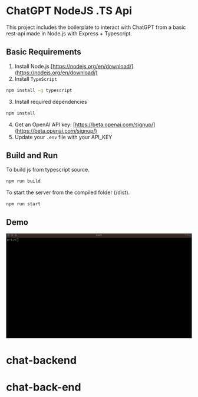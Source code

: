 # ChatGPT NodeJS .TS Api

This project includes the boilerplate to interact with ChatGPT from a basic rest-api made in Node.js with Express + Typescript.

## Basic Requirements

1. Install Node.js [https://nodejs.org/en/download/](https://nodejs.org/en/download/)
2. Install `TypeScript`

```sh
npm install -g typescript
```

3. Install required dependencies

```sh
npm install
```

4. Get an OpenAI API key: [https://beta.openai.com/signup/](https://beta.openai.com/signup/)
5. Update your `.env` file with your API_KEY

## Build and Run

To build js from typescript source.

```sh
npm run build
```

To start the server from the compiled folder (/dist).

```sh
npm run start
```

## Demo

![Demo](run.gif)
# chat-backend
# chat-back-end
